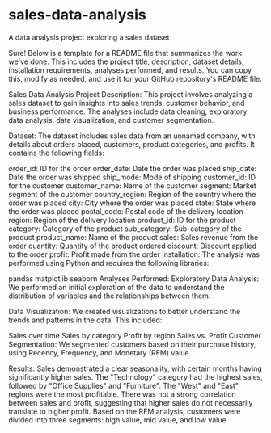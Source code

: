 # sales-data-analysis
A data analysis project exploring a sales dataset

Sure! Below is a template for a README file that summarizes the work we've done. This includes the project title, description, dataset details, installation requirements, analyses performed, and results. You can copy this, modify as needed, and use it for your GitHub repository's README file.

Sales Data Analysis
Project Description:
This project involves analyzing a sales dataset to gain insights into sales trends, customer behavior, and business performance. The analyses include data cleaning, exploratory data analysis, data visualization, and customer segmentation.

Dataset:
The dataset includes sales data from an unnamed company, with details about orders placed, customers, product categories, and profits. It contains the following fields:

order_id: ID for the order
order_date: Date the order was placed
ship_date: Date the order was shipped
ship_mode: Mode of shipping
customer_id: ID for the customer
customer_name: Name of the customer
segment: Market segment of the customer
country_region: Region of the country where the order was placed
city: City where the order was placed
state: State where the order was placed
postal_code: Postal code of the delivery location
region: Region of the delivery location
product_id: ID for the product
category: Category of the product
sub_category: Sub-category of the product
product_name: Name of the product
sales: Sales revenue from the order
quantity: Quantity of the product ordered
discount: Discount applied to the order
profit: Profit made from the order
Installation:
The analysis was performed using Python and requires the following libraries:

pandas
matplotlib
seaborn
Analyses Performed:
Exploratory Data Analysis: We performed an initial exploration of the data to understand the distribution of variables and the relationships between them.

Data Visualization: We created visualizations to better understand the trends and patterns in the data. This included:

Sales over time
Sales by category
Profit by region
Sales vs. Profit
Customer Segmentation: We segmented customers based on their purchase history, using Recency, Frequency, and Monetary (RFM) value.

Results:
Sales demonstrated a clear seasonality, with certain months having significantly higher sales.
The "Technology" category had the highest sales, followed by "Office Supplies" and "Furniture".
The "West" and "East" regions were the most profitable.
There was not a strong correlation between sales and profit, suggesting that higher sales do not necessarily translate to higher profit.
Based on the RFM analysis, customers were divided into three segments: high value, mid value, and low value.
